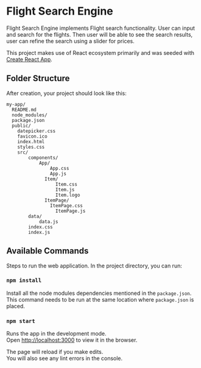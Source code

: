 # Flight Search Engine

Flight Search Engine implements Flight search functionality. User can input and search for the flights. Then user will be able to see the search results, user can refine the search using a slider for prices.

This project makes use of React ecosystem primarily and was seeded with [Create React App](https://github.com/facebookincubator/create-react-app).


## Folder Structure

After creation, your project should look like this:

```
my-app/
  README.md
  node_modules/
  package.json
  public/
    datepicker.css
    favicon.ico
    index.html
    styles.css
    src/
    	components/
    		App/
    			App.css
    			App.js
			  Item/
				  Item.css
				  Item.js
				  Item.logo
			  ItemPage/
			  	ItemPage.css
				  ItemPage.js
		data/
			data.js
		index.css
		index.js

```


## Available Commands

Steps to run the web application. In the project directory, you can run:


### `npm install`

Install all the node modules dependencies mentioned in the `package.json`. This command needs to be run at the same location where `package.json` is placed.

### `npm start`

Runs the app in the development mode.<br>
Open [http://localhost:3000](http://localhost:3000) to view it in the browser.

The page will reload if you make edits.<br>
You will also see any lint errors in the console.
